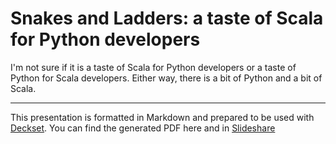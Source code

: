 # Snakes and Ladders: a taste of Scala for Python developers

I'm not sure if it is a taste of Scala for Python developers or a taste of
Python for Scala developers. Either way, there is a bit of Python and a bit of
Scala.

----

This presentation is formatted in Markdown and prepared to be used
with [Deckset](https://www.decksetapp.com). You can find the generated PDF here
and in [Slideshare](https://www.slideshare.net/rberenguel/)
